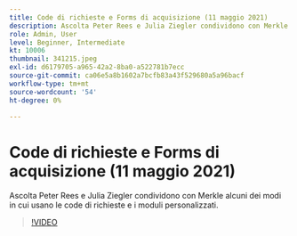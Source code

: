 ```yaml
---
title: Code di richieste e Forms di acquisizione (11 maggio 2021)
description: Ascolta Peter Rees e Julia Ziegler condividono con Merkle alcuni dei modi in cui usano le code di richieste e i moduli personalizzati.
role: Admin, User
level: Beginner, Intermediate
kt: 10006
thumbnail: 341215.jpeg
exl-id: d6179705-a965-42a2-8ba0-a522781b7ecc
source-git-commit: ca06e5a8b1602a7bcfb83a43f529680a5a96bacf
workflow-type: tm+mt
source-wordcount: '54'
ht-degree: 0%

---
```


# Code di richieste e Forms di acquisizione (11 maggio 2021)

Ascolta Peter Rees e Julia Ziegler condividono con Merkle alcuni dei modi in cui usano le code di richieste e i moduli personalizzati.

>[!VIDEO](https://video.tv.adobe.com/v/341215/?quality=12&learn=on)
